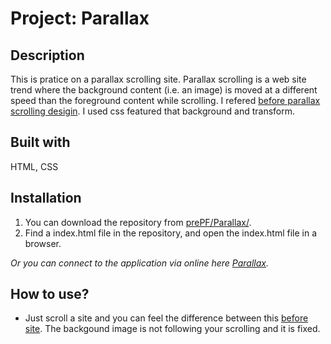 # Project: Parallax

## Description

This is pratice on a parallax scrolling site. Parallax scrolling is a web site trend where the background content (i.e. an image) is moved at a different speed than the foreground content while scrolling. I refered [before parallax scrolling desigin](https://codepen.io/egoing/pen/yaKvPd?editors=1100). I used css featured that background and transform.

## Built with

HTML, CSS

## Installation

1. You can download the repository from
[prePF/Parallax/](https://github.com/leiachung41/prePF/tree/master/Parallax/).
2. Find a index.html file in the repository, and open the index.html file in a browser.

*Or you can connect to the application via online here [Parallax](https://leiachung41.github.io/prePF/Parallax/index.html).*

## How to use?

  - Just scroll a site and you can feel the difference between this [before site](https://leiachung41.github.io/prePF/Parallax/before/index_B4.html). The backgound image is not following your scrolling and it is fixed.
